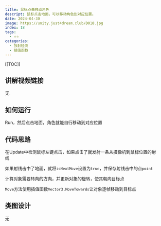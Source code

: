 ```yaml
---
title: 鼠标点击移动角色
descript: 鼠标点击地面，可以移动角色到对应位置。
date: 2024-04-30
image: https://unity.just4dream.club/D018.jpg
index: 18
tags:
  - ⭐️⭐️
categories:
  - 投射检测
  - 插值函数
---
```


[[TOC]]

## 讲解视频链接
无

## 如何运行
Run，然后点击地面，角色就能自行移动到对应位置

## 代码思路

在Update中检测鼠标左键点击，如果点击了就发射一条从摄像机到鼠标位置的射线

如果射线击中了地面，就将`isNextMove`设置为`true`，并保存射线击中的点`point`

计算对象需要转向的方向，并更新对象的旋转，使其朝向目标点

`Move`方法使用插值函数`Vector3.MoveTowards`让对象逐帧移动到目标点

## 类图设计
无
